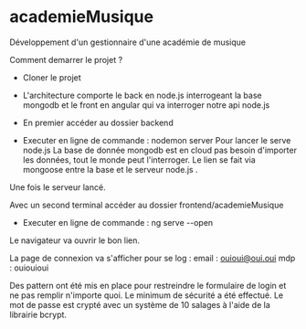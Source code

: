 # academieMusique
Développement d'un gestionnaire d'une académie de musique

Comment demarrer le projet ?

- Cloner le projet
- L'architecture comporte le back en node.js interrogeant la base mongodb et le front en angular qui va interroger notre api node.js

- En premier accéder au dossier backend
- Executer en ligne de commande : nodemon server
Pour lancer le serve node.js
La base de donnée mongodb est en cloud pas besoin d'importer les données, tout le monde peut l'interroger. Le lien se fait via mongoose entre la base et le serveur node.js .

Une fois le serveur lancé.

Avec un second terminal accéder au dossier frontend/academieMusique
-  Executer en ligne de commande :  ng serve --open

Le navigateur va ouvrir le bon lien.

La page de connexion va s'afficher pour se log :
email : ouioui@oui.oui
mdp : ouiouioui

Des pattern ont été mis en place pour restreindre le formulaire de login et ne pas remplir n'importe quoi. Le minimum de sécurité a été effectué. Le mot de passe est crypté avec un système de 10 salages à l'aide de la librairie bcrypt.




